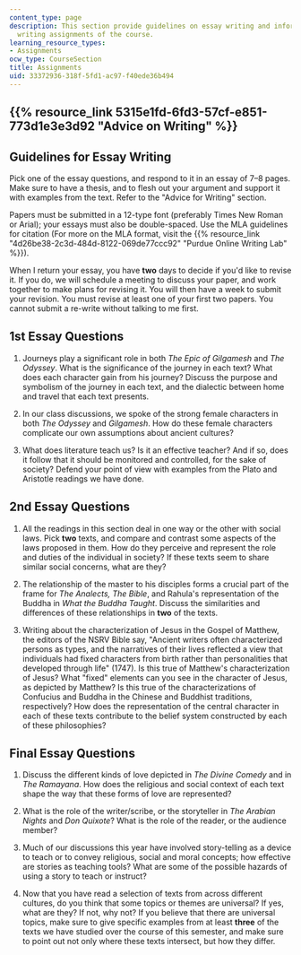 ```yaml
---
content_type: page
description: This section provide guidelines on essay writing and information on the
  writing assignments of the course.
learning_resource_types:
- Assignments
ocw_type: CourseSection
title: Assignments
uid: 33372936-318f-5fd1-ac97-f40ede36b494
---
```


{{% resource_link 5315e1fd-6fd3-57cf-e851-773d1e3e3d92 "Advice on Writing" %}}
------------------------------------------------------------------------

Guidelines for Essay Writing
----------------------------

Pick one of the essay questions, and respond to it in an essay of 7–8 pages. Make sure to have a thesis, and to flesh out your argument and support it with examples from the text. Refer to the "Advice for Writing" section.

Papers must be submitted in a 12-type font (preferably Times New Roman or Arial); your essays must also be double-spaced. Use the MLA guidelines for citation (For more on the MLA format, visit the {{% resource_link "4d26be38-2c3d-484d-8122-069de77ccc92" "Purdue Online Writing Lab" %}}).

When I return your essay, you have **two** days to decide if you'd like to revise it. If you do, we will schedule a meeting to discuss your paper, and work together to make plans for revising it. You will then have a week to submit your revision. You must revise at least one of your first two papers. You cannot submit a re-write without talking to me first.

1st Essay Questions
-------------------

1.  Journeys play a significant role in both _The Epic of Gilgamesh_ and _The Odyssey_. What is the significance of the journey in each text? What does each character gain from his journey? Discuss the purpose and symbolism of the journey in each text, and the dialectic between home and travel that each text presents.
  
3.  In our class discussions, we spoke of the strong female characters in both _The Odyssey_ and _Gilgamesh_. How do these female characters complicate our own assumptions about ancient cultures?
  
5.  What does literature teach us? Is it an effective teacher? And if so, does it follow that it should be monitored and controlled, for the sake of society? Defend your point of view with examples from the Plato and Aristotle readings we have done.

2nd Essay Questions
-------------------

1.  All the readings in this section deal in one way or the other with social laws. Pick **two** texts, and compare and contrast some aspects of the laws proposed in them. How do they perceive and represent the role and duties of the individual in society? If these texts seem to share similar social concerns, what are they?
  
3.  The relationship of the master to his disciples forms a crucial part of the frame for _The Analects, The Bible_, and Rahula's representation of the Buddha in _What the Buddha Taught_. Discuss the similarities and differences of these relationships in **two** of the texts.
  
5.  Writing about the characterization of Jesus in the Gospel of Matthew, the editors of the NSRV Bible say, "Ancient writers often characterized persons as types, and the narratives of their lives reflected a view that individuals had fixed characters from birth rather than personalities that developed through life" (1747). Is this true of Matthew's characterization of Jesus? What "fixed" elements can you see in the character of Jesus, as depicted by Matthew? Is this true of the characterizations of Confucius and Buddha in the Chinese and Buddhist traditions, respectively? How does the representation of the central character in each of these texts contribute to the belief system constructed by each of these philosophies?

Final Essay Questions
---------------------

1.  Discuss the different kinds of love depicted in _The Divine Comedy_ and in _The Ramayana_. How does the religious and social context of each text shape the way that these forms of love are represented?
  
3.  What is the role of the writer/scribe, or the storyteller in _The Arabian Nights_ and _Don Quixote_? What is the role of the reader, or the audience member?
  
5.  Much of our discussions this year have involved story-telling as a device to teach or to convey religious, social and moral concepts; how effective are stories as teaching tools? What are some of the possible hazards of using a story to teach or instruct?
  
7.  Now that you have read a selection of texts from across different cultures, do you think that some topics or themes are universal? If yes, what are they? If not, why not? If you believe that there are universal topics, make sure to give specific examples from at least **three** of the texts we have studied over the course of this semester, and make sure to point out not only where these texts intersect, but how they differ.